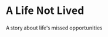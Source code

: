 <!DOCTYPE html><html>
<head>
  <meta charset="UTF-8">
  <title>A Life Not Lived</title>
  <style>
    body {
      font-family: "Noto Sans CJK SC", "Microsoft YaHei", sans-serif;
    }
  </style>
</head>
<body>
  <h1>A Life Not Lived</h1>
  <p>A story about life's missed opportunities</p>
</body>
</html>
